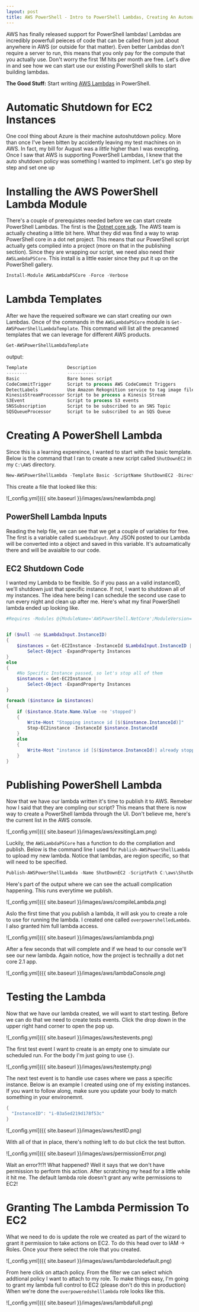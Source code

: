 ```yaml
---
layout: post
title: AWS PowerShell - Intro to PowerShell Lambdas, Creating An Automatic Shutdown Policy for EC2 Instances
---
```


AWS has finally released support for PowerShell lambdas!
Lambdas are incredibly powerfull peieces of code that can be called from just about anywhere in AWS (or outside for that matter).
Even better Lambdas don't require a server to run, this means that you only pay for the compute that you actually use.
Don't worry the first 1M hits per month are free.
Let's dive in and see how we can start use our existing PowerShell skills to start building lambdas.

**The Good Stuff:**
Start writing [AWS Lambdas](https://aws.amazon.com/lambda/) in PowerShell.

<!-- more -->

# Automatic Shutdown for EC2 Instances

One cool thing about Azure is their machine autoshutdown policy.
More than once I've been bitten by accidently leaving my test machines on in AWS.
In fact, my bill for August was a *little* higher than I was execpting.
Once I saw that AWS is supporting PowerShell Lambdas, I knew that the auto shutdown policy was something I wanted to implment.
Let's go step by step and set one up


# Installing the AWS PowerShell Lambda Module
There's a couple of prerequistes needed before we can start create PowerShell Lambdas.
The first is the [Dotnet core sdk](https://www.microsoft.com/net/download).
The AWS team is actually cheating a little bit here.
What they did was find a way to wrap PowerShell core in a dot net project.
This means that our PowerShell script actually gets complied into a project (more on that in the publishing section).
Since they are wrapping our script, we need also need their ```AWSLambdaPSCore```.
This install is a little easier since they put it up on the PowerShell gallery.

```powershell
Install-Module AWSLambdaPSCore -Force -Verbose
```

# Lambda Templates

After we have the requeired software we can start creating our own Lambdas.
Once of the commands in the ```AWSLambdaPSCore``` module is ```Get-AWSPowerShellLambdaTemplate```.
This command will list all the precanned templates that we can leverage for different AWS products.

```powershell
Get-AWSPowerShellLambdaTemplate
```

output:

```powershell
Template               Description
--------               -----------
Basic                  Bare bones script
CodeCommitTrigger      Script to process AWS CodeCommit Triggers
DetectLabels           Use Amazon Rekognition service to tag image files in S3 with detected labels.
KinesisStreamProcessor Script to be process a Kinesis Stream
S3Event                Script to process S3 events
SNSSubscription        Script to be subscribed to an SNS Topic
SQSQueueProcessor      Script to be subscribed to an SQS Queue
```


# Creating A PowerShell Lambda

Since this is a learning expereince, I wanted to start with the basic template.
Below is the command that I ran to create a new script called ```ShutDownEC2``` in my ```C:\AWS``` directory.

```powershell
New-AWSPowerShellLambda -Template Basic -ScriptName ShutDownEC2 -Directory C:\aws\
```

This create a file that looked like this:

![_config.yml]({{ site.baseurl }}/images/aws/newlambda.png)

## PowerShell Lambda Inputs

Reading the help file, we can see that we get a couple of variables for free.
The first is a variable called ```$LambdaInput```.
Any JSON posted to our Lambda will be converted into a object and saved in this variable.
It's autoamatically there and will be avaialble to our code.

## EC2 Shutdown Code

I wanted my Lambda to be flexible.
So if you pass an a valid instanceID, we'll shutdown just that specific instance.
If not, I want to shutdown all of my instances.
The idea here being I can schedule the second use case to run every night and clean up after me.
Here's what my final PowerShell lambda ended up looking like.

```powershell
#Requires -Modules @{ModuleName='AWSPowerShell.NetCore';ModuleVersion='3.3.313.0'}


if ($null -ne $LambdaInput.InstanceID)
{
    $instances = Get-EC2Instance -InstanceId $LambdaInput.InstanceID | 
        Select-Object -ExpandProperty Instances
}
else
{
    #No Specific Instance passed, so let's stop all of them
    $instances = Get-EC2Instance | 
        Select-Object -ExpandProperty Instances
}

foreach ($instance in $instances)
{
    if ($instance.State.Name.Value -ne 'stopped')
    {
        Write-Host "Stopping instance id [$($instance.InstanceId)]"
        Stop-EC2instance -InstanceId $instance.InstanceId
    }
    else
    {
        Write-Host "instance id [$($instance.InstanceId)] already stopped"
    }
}
```

# Publishing PowerShell Lambda

Now that we have our lambda written it's time to publish it to AWS.
Remeber how I said that they are compling our script?
This means that there is now way to create a PowerShell lambda through the UI.
Don't believe me, here's the current list in the AWS console.

![_config.yml]({{ site.baseurl }}/images/aws/exsitingLam.png)

Luckily, the ```AWSLambdaPSCore``` has a function to do the compliation and publish.
Below is the command line I used for ```Publish-AWSPowerShellLambda``` to upload my new lambda.
Notice that lambdas, are region specific, so that will need to be specified. 

```powershell
Publish-AWSPowerShellLambda -Name ShutDownEC2 -ScriptPath C:\aws\ShutDownEC2.ps1 -Region us-west-2 
```

Here's part of the output where we can see the actuall complication happening.
This runs everytime we publish.

![_config.yml]({{ site.baseurl }}/images/aws/compileLambda.png)


Aslo the first time that you publish a lambda, it will ask you to create a role to use for running the lambda.
I created one called ```overpowershelledLambda```.
I also granted him full lambda access.

![_config.yml]({{ site.baseurl }}/images/aws/iamlambda.png)

After a few seconds that will complete and if we head to our console we'll see our new lambda.
Again notice, how the project is technailly a dot net core 2.1 app.

![_config.yml]({{ site.baseurl }}/images/aws/lambdaConsole.png)

# Testing the Lambda

Now that we have our lambda created, we will want to start testing.
Before we can do that we need to create tests events.
Click the drop down in the upper right hand corner to open the pop up.

![_config.yml]({{ site.baseurl }}/images/aws/testevents.png)

The first test event I want to create is an empty one to simulate our scheduled run.
For the body I'm just going to use ```{}```.

![_config.yml]({{ site.baseurl }}/images/aws/testempty.png)

The next test event is to handle use cases where we pass a specific instance.
Below is an example I created using one of my existing instances.
If you want to follow along, make sure you update your body to match something in your environemnt.

```powershell
{
  "InstanceID": "i-03a5ed219d178f53c"
}
```

![_config.yml]({{ site.baseurl }}/images/aws/testID.png)

With all of that in place, there's nothing left to do but click the test button.

![_config.yml]({{ site.baseurl }}/images/aws/permissionError.png)

Wait an error?!?!
What happened?
Well it says that we don't have permission to perform this action.
After scratching my head for a little while it hit me.
The default lambda role doesn't grant any write permissions to EC2!

# Granting The Lambda Permission To EC2

What we need to do is update the role we created as part of the wizard to grant it permission to take actions on EC2.
To do this head over to IAM -> Roles.
Once your there select the role that you created.

![_config.yml]({{ site.baseurl }}/images/aws/lambdaroledefault.png)

From here click on attach policy.
From the filter we can select which addtional policy I want to attach to my role.
To make things easy, I'm going to grant my lambda full control to EC2 (please don't do this in production)
When we're done the ```overpoweredshelllambda``` role looks like this.

![_config.yml]({{ site.baseurl }}/images/aws/lambdafull.png)